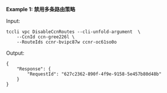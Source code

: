 **Example 1: 禁用多条路由策略**



Input: 

```
tccli vpc DisableCcnRoutes --cli-unfold-argument  \
    --CcnId ccn-gree226l \
    --RouteIds ccnr-bvipc87w ccnr-oc61so0o
```

Output: 
```
{
    "Response": {
        "RequestId": "627c2362-890f-4f9e-9158-5e457b80d48b"
    }
}
```

